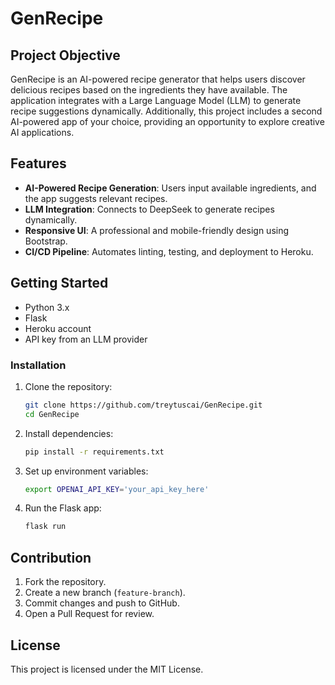 # GenRecipe

## Project Objective
GenRecipe is an AI-powered recipe generator that helps users discover delicious recipes based on the ingredients they have available. The application integrates with a Large Language Model (LLM) to generate recipe suggestions dynamically. Additionally, this project includes a second AI-powered app of your choice, providing an opportunity to explore creative AI applications.

## Features
- **AI-Powered Recipe Generation**: Users input available ingredients, and the app suggests relevant recipes.
- **LLM Integration**: Connects to DeepSeek to generate recipes dynamically.
- **Responsive UI**: A professional and mobile-friendly design using Bootstrap.
- **CI/CD Pipeline**: Automates linting, testing, and deployment to Heroku.

## Getting Started
- Python 3.x
- Flask
- Heroku account
- API key from an LLM provider

### Installation
1. Clone the repository:
   ```sh
   git clone https://github.com/treytuscai/GenRecipe.git
   cd GenRecipe
   ```
2. Install dependencies:
   ```sh
   pip install -r requirements.txt
   ```
3. Set up environment variables:
   ```sh
   export OPENAI_API_KEY='your_api_key_here'
   ```
4. Run the Flask app:
   ```sh
   flask run
   ```

## Contribution
1. Fork the repository.
2. Create a new branch (`feature-branch`).
3. Commit changes and push to GitHub.
4. Open a Pull Request for review.

## License
This project is licensed under the MIT License.

